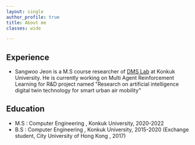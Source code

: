 ```yaml
---
layout: single
author_profile: true
title: About me
classes: wide

---
```


## Experience
- Sangwoo Jeon is a M.S course researcher of [DMS Lab](https://dmslab-konkuk.github.io/) at Konkuk University. He is currently working on Multi Agent Reinforcement Learning for R&D project named "Research on artificial intelligence digital twin technology for smart urban air mobility"

## Education
- M.S : Computer Engineering , Konkuk University, 2020-2022
- B.S : Computer Engineering , Konkuk University, 2015-2020 
(Exchange student, City University of Hong Kong , 2017)

